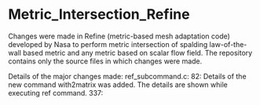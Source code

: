 # Metric_Intersection_Refine

Changes were made in Refine (metric-based mesh adaptation code) developed by Nasa to perform metric intersection of spalding law-of-the-wall based metric and any metric based on scalar flow field. The repository contains only the source files in which changes were made.

Details of the major changes made:
ref_subcommand.c:
82: Details of the new command with2matrix was added. The details are shown while executing ref command.
337: 
